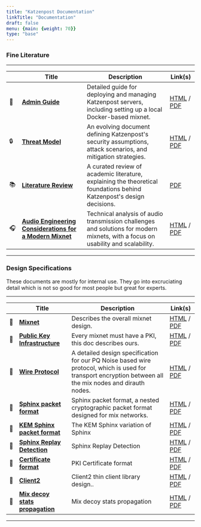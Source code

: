 ```yaml
---
title: "Katzenpost Documentation"
linkTitle: "Documentation"
draft: false
menu: {main: {weight: 70}}
type: "base"
---
```



### Fine Literature

---

|      | Title                                                                                                    | Description                                                                                                                                                        | Link(s)                                                                                                                     |
|------|----------------------------------------------------------------------------------------------------------|--------------------------------------------------------------------------------------------------------------------------------------------------------------------|--------------------------------------------------------------------------------------------------------------------------|
| 📖   | **[Admin Guide](/docs/admin_guide)**                                                                    | Detailed guide for deploying and managing Katzenpost servers, including setting up a local Docker-based mixnet.                                                   | [HTML](/docs/admin_guide) / [PDF](/admin_guide/admin_guide.pdf)                                                                                              |
| 🔒   | **[Threat Model](/docs/threat_model)**                                                                   | An evolving document defining Katzenpost's security assumptions, attack scenarios, and mitigation strategies.                                                      | [HTML](/docs/threat_model) / [PDF](/research/Threat_Model_Doc.pdf)                     |
| 📚   | **[Literature Review](/research/Literature_overview__website_version.pdf)**          | A curated review of academic literature, explaining the theoretical foundations behind Katzenpost's design decisions.                                              | [PDF](/research/Literature_overview__website_version.pdf)                                 |
| 🎧   | **[Audio Engineering Considerations for a Modern Mixnet](/docs/audio_eng)**                                                  | Technical analysis of audio transmission challenges and solutions for modern mixnets, with a focus on usability and scalability.                                   | [HTML](/docs/audio_eng) / [PDF](/research/Audio_Engineering_Considerations_for_a_Modern_Mixnet.pdf) |

---

### Design Specifications

These documents are mostly for internal use. They go into excruciating detail which is not so good for most people but great for experts.

---

|    | Title                                                                            | Description                                                                                                                                               | Link(s)                                                        |
|----|----------------------------------------------------------------------------------|-----------------------------------------------------------------------------------------------------------------------------------------------------------|----------------------------------------------------------------|
| 📖 | **[Mixnet](/docs/specs/mixnet)**                                                  | Describes the overall mixnet design.                                                                                                                | [HTML](/docs/specs/mixnet) / [PDF](/specs/mixnet.pdf)                                       |
| 📖 | **[Public Key Infrastructure](/docs/specs/pki)**                                  | Every mixnet must have a PKI, this doc describes ours.                                                                                              | [HTML](/docs/specs/pki) / [PDF](/specs/pki.pdf)                                          |
| 📖 | **[Wire Protocol](/docs/specs/wire_protocol)**                                        | A detailed design specification for our PQ Noise based wire protocol, which is used for transport encryption between all the mix nodes and dirauth nodes. | [HTML](/docs/specs/wire_protocol) / [PDF](/specs/wire_protocol.pdf) |
| 📖 | **[Sphinx packet format](/docs/specs/sphinx.pdf)**                                    | Sphinx packet format, a nested cryptographic packet format designed for mix networks.                                                                                                                                      | [HTML](/docs/specs/sphinx) / [PDF](/docs/specs/sphinx.pdf)                                       |
| 📖 | **[KEM Sphinx packet format](/docs/specs/kem_sphinx)**                                | The KEM Sphinx variation of Sphinx                                                                                                                        | [HTML](/docs/specs/kem_sphinx) / [PDF](/specs/kemsphinx.pdf)                                    |
| 📖   | **[Sphinx Replay Detection](/specs/sphinx_replay_detection)**   | Sphinx Replay Detection | [HTML](/docs/specs/sphinx_replay_detection) / [PDF](/docs/specs/sphinx_replay_detection.pdf) |
| 📖 | **[Certificate format](/docs/specs/certificate)**                                 | PKI Certificate format                                                                                                                                        | [HTML](/docs/specs/certificate) / [PDF](/specs/certificate.pdf)                                  |
| 📖 | **[Client2](/docs/specs/client2)**                                                | Client2 thin client library design..                                                                                                                                                  | [HTML](/docs/specs/client2) / [PDF](/specs/client2.pdf)                                      |
| 📖 | **[Mix decoy stats propagation](/docs/specs/mix_decoy_stats_propagation)** | Mix decoy stats propagation                                                                                                                               | [HTML](/docs/specs/mix_decoy_stats_propagation) / [PDF](/specs/mix_decoy_stats_propagation.pdf)                  |


---
